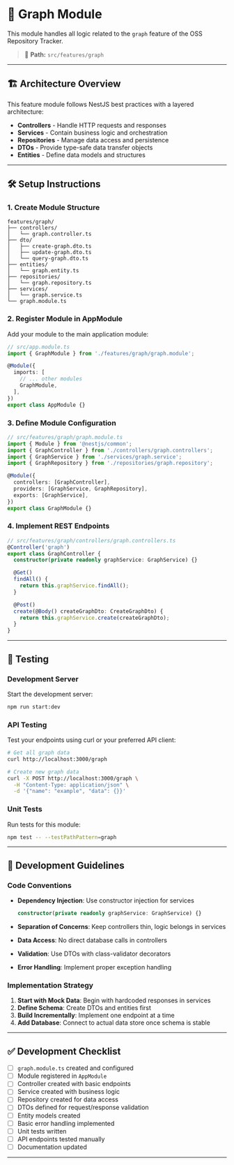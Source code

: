 # 🧩 Graph Module

This module handles all logic related to the `graph` feature of the OSS Repository Tracker.

> 📁 **Path:** `src/features/graph`

---

## 🏗️ Architecture Overview

This feature module follows NestJS best practices with a layered architecture:

- **Controllers** - Handle HTTP requests and responses
- **Services** - Contain business logic and orchestration
- **Repositories** - Manage data access and persistence
- **DTOs** - Provide type-safe data transfer objects
- **Entities** - Define data models and structures

---

## 🛠️ Setup Instructions

### 1. Create Module Structure

```
features/graph/
├── controllers/
│   └── graph.controller.ts
├── dto/
│   ├── create-graph.dto.ts
│   ├── update-graph.dto.ts
│   └── query-graph.dto.ts
├── entities/
│   └── graph.entity.ts
├── repositories/
│   └── graph.repository.ts
├── services/
│   └── graph.service.ts
└── graph.module.ts
```

### 2. Register Module in AppModule

Add your module to the main application module:

```typescript
// src/app.module.ts
import { GraphModule } from './features/graph/graph.module';

@Module({
  imports: [
    // ... other modules
    GraphModule,
  ],
})
export class AppModule {}
```

### 3. Define Module Configuration

```typescript
// src/features/graph/graph.module.ts
import { Module } from '@nestjs/common';
import { GraphController } from './controllers/graph.controllers';
import { GraphService } from './services/graph.service';
import { GraphRepository } from './repositories/graph.repository';

@Module({
  controllers: [GraphController],
  providers: [GraphService, GraphRepository],
  exports: [GraphService],
})
export class GraphModule {}
```

### 4. Implement REST Endpoints

```typescript
// src/features/graph/controllers/graph.controllers.ts
@Controller('graph')
export class GraphController {
  constructor(private readonly graphService: GraphService) {}

  @Get()
  findAll() {
    return this.graphService.findAll();
  }

  @Post()
  create(@Body() createGraphDto: CreateGraphDto) {
    return this.graphService.create(createGraphDto);
  }
}
```

---

## 🧪 Testing

### Development Server

Start the development server:

```bash
npm run start:dev
```

### API Testing

Test your endpoints using curl or your preferred API client:

```bash
# Get all graph data
curl http://localhost:3000/graph

# Create new graph data
curl -X POST http://localhost:3000/graph \
  -H "Content-Type: application/json" \
  -d '{"name": "example", "data": {}}'
```

### Unit Tests

Run tests for this module:

```bash
npm test -- --testPathPattern=graph
```

---

## 📝 Development Guidelines

### Code Conventions

- **Dependency Injection**: Use constructor injection for services
  ```typescript
  constructor(private readonly graphService: GraphService) {}
  ```

- **Separation of Concerns**: Keep controllers thin, logic belongs in services
- **Data Access**: No direct database calls in controllers
- **Validation**: Use DTOs with class-validator decorators
- **Error Handling**: Implement proper exception handling

### Implementation Strategy

1. **Start with Mock Data**: Begin with hardcoded responses in services
2. **Define Schema**: Create DTOs and entities first
3. **Build Incrementally**: Implement one endpoint at a time
4. **Add Database**: Connect to actual data store once schema is stable

---

## ✅ Development Checklist

- [ ] `graph.module.ts` created and configured
- [ ] Module registered in `AppModule`
- [ ] Controller created with basic endpoints
- [ ] Service created with business logic
- [ ] Repository created for data access
- [ ] DTOs defined for request/response validation
- [ ] Entity models created
- [ ] Basic error handling implemented
- [ ] Unit tests written
- [ ] API endpoints tested manually
- [ ] Documentation updated

---

